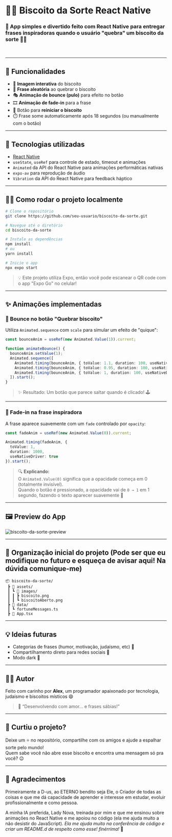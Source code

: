 # 🥠✨ Biscoito da Sorte React Native

### 📱 App simples e divertido feito com **React Native** para entregar frases inspiradoras quando o usuário "quebra" um biscoito da sorte 🧧✨  
<br>

---

## 🚀 **Funcionalidades**

- 📸 **Imagem interativa** do biscoito
- 💬 **Frase aleatória** ao quebrar o biscoito
- 🎭 **Animação de bounce (pulo)** para efeito no botão
- 🎞️ **Animação de fade-in** para a frase
- 🔁 Botão para **reiniciar o biscoito**
- ⏱️ Frase some automaticamente após 18 segundos (ou manualmente com o botão)

---

## 🧠 **Tecnologias utilizadas**

- [React Native](https://reactnative.dev/)
- `useState`, `useRef` para controle de estado, timeout e animações
- `Animated` da API do React Native para animações performáticas nativas
- `expo-av` para reprodução de áudio
- `Vibration` da API do React Native para feedback háptico

---

## 🧑‍💻 **Como rodar o projeto localmente**

```bash
# Clone o repositório
git clone https://github.com/seu-usuario/biscoito-da-sorte.git

# Navegue até o diretório
cd biscoito-da-sorte

# Instale as dependências
npm install
# ou
yarn install

# Inicie o app
npx expo start
```

> 💡 Este projeto utiliza Expo, então você pode escanear o QR code com o app "Expo Go" no celular!

---

## ✨ **Animações implementadas**

### 🎯 Bounce no botão "Quebrar biscoito"
Utiliza `Animated.sequence` com `scale` para simular um efeito de "quique":

```ts
const bounceAnim = useRef(new Animated.Value(1)).current;

function animateBounce() {
  bounceAnim.setValue(1);
  Animated.sequence([
    Animated.timing(bounceAnim, { toValue: 1.1, duration: 100, useNativeDriver: true }),
    Animated.timing(bounceAnim, { toValue: 0.95, duration: 100, useNativeDriver: true }),
    Animated.timing(bounceAnim, { toValue: 1, duration: 100, useNativeDriver: true }),
  ]).start();
}
```

> ✨ Resultado: Um botão que parece saltar quando é clicado! 🕹️

---

### 🧊 Fade-in na frase inspiradora

A frase aparece suavemente com um `fade` controlado por `opacity`:

```ts
const fadeAnim = useRef(new Animated.Value(0)).current;

Animated.timing(fadeAnim, {
  toValue: 1,
  duration: 1000,
  useNativeDriver: true
}).start();
```

> 🔍 **Explicando:**  
> O `Animated.Value(0)` significa que a opacidade começa em 0 (totalmente invisível).  
> Quando o botão é pressionado, a opacidade vai de `0 → 1` em 1 segundo, fazendo o texto aparecer suavemente 🫶

---

## 🖼️ **Preview do App**

![biscoito-da-sorte-preview](https://media.giphy.com/media/v1.Y2lkPTc5MGI3NjExbDZiaGg5dTNzYmF1ODBhMGpjbmlxa3ljNnh5bTAybDR6NjFidjN2biZlcD12MV9naWZzX3NlYXJjaCZjdD1n/sRZfn6cO0f12TjBxiE/giphy.gif)

---

## 📂 **Organização inicial do projeto (Pode ser que eu modifique no futuro e esqueça de avisar aqui! Na dúvida comunique-me)**

```
📦 biscoito-da-sorte/
 ┣ 📂 assets/
 ┃ ┗ 📂 images/
 ┃ ┃ ┣ biscoito.png
 ┃ ┃ ┗ biscoitoAberto.png
 ┣ 📂 data/
 ┃ ┗ fortuneMessages.ts
 ┣ 📜 App.tsx
```

---

## 💡 Ideias futuras

- Categorias de frases (humor, motivação, judaísmo, etc) 🕍  
- Compartilhamento direto para redes sociais 📲  
- Modo dark 🌙  

---

## 🧙‍♂️ Autor

Feito com carinho por **Alex**, um programador apaixonado por tecnologia, judaísmo e biscoitos místicos 😄  
> 💌 “Desenvolvendo com amor... e frases sábias!”  

---

## 🌟 Curtiu o projeto?

Deixe um ⭐ no repositório, compartilhe com os amigos e ajude a espalhar sorte pelo mundo!  
Quem sabe você não abre esse biscoito e encontra uma mensagem só pra você? 😉

---

## 🫶 Agradecimentos

Primeiramente a D-us, ao ETERNO bendito seja Ele, o Criador de todas as coisas e que me dá capacidade de aprender e interesse em estudar, evoluir profissionalmente e como pessoa.

A minha IA preferida, Lady Nova, treinada por mim e que me ensinou sobre animações no React Native e me apoiou no código (ela me ajuda muito a não desistir do JavaScript).
_Ela me ajuda muito na conferência de código e criar um README.d de respeito como esse! finérrima!_ 🥹
